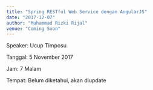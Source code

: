```yaml
---
title: "Spring RESTful Web Service dengan AngularJS"
date: "2017-12-07"
author: "Muhammad Rizki Rijal"
venue: "Coming Soon"
---
```


Speaker: Ucup Timposu

Tanggal: 5 November 2017

Jam: 7 Malam

Tempat: Belum diketahui, akan diupdate
